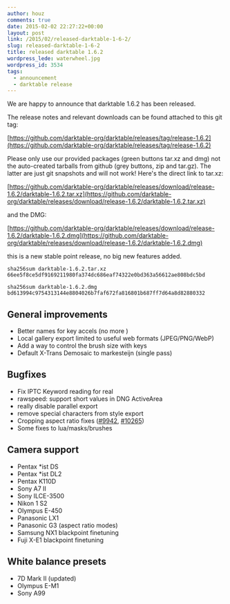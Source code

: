 ```yaml
---
author: houz
comments: true
date: 2015-02-02 22:27:22+00:00
layout: post
link: /2015/02/released-darktable-1-6-2/
slug: released-darktable-1-6-2
title: released darktable 1.6.2
wordpress_lede: waterwheel.jpg
wordpress_id: 3534
tags:
  - announcement
  - darktable release
---
```

We are happy to announce that darktable 1.6.2 has been released.

The release notes and relevant downloads can be found attached to this git tag:

[https://github.com/darktable-org/darktable/releases/tag/release-1.6.2](https://github.com/darktable-org/darktable/releases/tag/release-1.6.2)

Please only use our provided packages (green buttons tar.xz and dmg) not the auto-created tarballs from github (grey buttons, zip and tar.gz). The latter are just git snapshots and will not work! Here's the direct link to tar.xz:

[https://github.com/darktable-org/darktable/releases/download/release-1.6.2/darktable-1.6.2.tar.xz](https://github.com/darktable-org/darktable/releases/download/release-1.6.2/darktable-1.6.2.tar.xz)

and the DMG:

[https://github.com/darktable-org/darktable/releases/download/release-1.6.2/darktable-1.6.2.dmg](https://github.com/darktable-org/darktable/releases/download/release-1.6.2/darktable-1.6.2.dmg)

this is a new stable point release, no big new features added.

    sha256sum darktable-1.6.2.tar.xz
    66ee5f8ce5df9169211980fa374dc686eaf74322e0bd363a56612ae808bdc5bd

    sha256sum darktable-1.6.2.dmg
    bd613994c9754313144e8804026b7faf672fa816801b687ff7d64a8d82880332

## General improvements

* Better names for key accels (no more <Primary>)
* Local gallery export limited to useful web formats (JPEG/PNG/WebP)
* Add a way to control the brush size with keys
* Default X-Trans Demosaic to markesteijn (single pass)

## Bugfixes

* Fix IPTC Keyword reading for real
* rawspeed: support short values in DNG ActiveArea
* really disable parallel export
* remove special characters from style export
* Cropping aspect ratio fixes ([#9942](https://darktable.org/redmine/issues/9942), [#10265](https://darktable.org/redmine/issues/10265))
* Some fixes to lua/masks/brushes

## Camera support

* Pentax *ist DS
* Pentax *ist DL2
* Pentax K110D
* Sony A7 II
* Sony ILCE-3500
* Nikon 1 S2
* Olympus E-450
* Panasonic LX1
* Panasonic G3 (aspect ratio modes)
* Samsung NX1 blackpoint finetuning
* Fuji X-E1 blackpoint finetuning

## White balance presets

* 7D Mark II (updated)
* Olympus E-M1
* Sony A99
